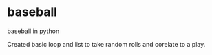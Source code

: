 # baseball
baseball in python

Created basic loop and list to take random rolls and corelate to a play. 
